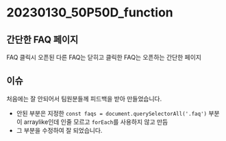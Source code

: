 # 20230130_50P50D_function

## 간단한 FAQ 페이지

FAQ 클릭시 오픈된 다른 FAQ는 닫히고 클릭한 FAQ는 오픈하는 간단한 페이지

## 이슈

처음에는 잘 안되어서 팀원분들께 피드백을 받아 만들었습니다.
- 안된 부분은 지정한 `const faqs = document.querySelectorAll('.faq')` 부분이 arraylike인데 인줄 모르고 `forEach`를 사용하지 않고 만듬
- 그 부분을 수정하여 잘 되었습니다.